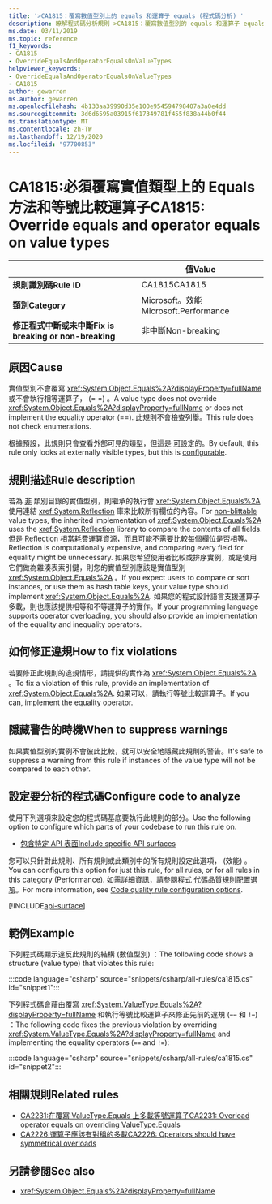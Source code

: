 ```yaml
---
title: '>CA1815：覆寫數值型別上的 equals 和運算子 equals (程式碼分析) '
description: 瞭解程式碼分析規則 >CA1815：覆寫數值型別的 equals 和運算子 equals
ms.date: 03/11/2019
ms.topic: reference
f1_keywords:
- CA1815
- OverrideEqualsAndOperatorEqualsOnValueTypes
helpviewer_keywords:
- OverrideEqualsAndOperatorEqualsOnValueTypes
- CA1815
author: gewarren
ms.author: gewarren
ms.openlocfilehash: 4b133aa39990d35e100e954594798407a3a0e4dd
ms.sourcegitcommit: 3d6d6595a03915f617349781f455f838a44b0f44
ms.translationtype: MT
ms.contentlocale: zh-TW
ms.lasthandoff: 12/19/2020
ms.locfileid: "97700853"
---
```

# <a name="ca1815-override-equals-and-operator-equals-on-value-types"></a><span data-ttu-id="0f2d6-103">CA1815:必須覆寫實值類型上的 Equals 方法和等號比較運算子</span><span class="sxs-lookup"><span data-stu-id="0f2d6-103">CA1815: Override equals and operator equals on value types</span></span>

| | <span data-ttu-id="0f2d6-104">值</span><span class="sxs-lookup"><span data-stu-id="0f2d6-104">Value</span></span> |
|-|-|
| <span data-ttu-id="0f2d6-105">**規則識別碼**</span><span class="sxs-lookup"><span data-stu-id="0f2d6-105">**Rule ID**</span></span> |<span data-ttu-id="0f2d6-106">CA1815</span><span class="sxs-lookup"><span data-stu-id="0f2d6-106">CA1815</span></span>|
| <span data-ttu-id="0f2d6-107">**類別**</span><span class="sxs-lookup"><span data-stu-id="0f2d6-107">**Category**</span></span> |<span data-ttu-id="0f2d6-108">Microsoft。效能</span><span class="sxs-lookup"><span data-stu-id="0f2d6-108">Microsoft.Performance</span></span>|
| <span data-ttu-id="0f2d6-109">**修正程式中斷或未中斷**</span><span class="sxs-lookup"><span data-stu-id="0f2d6-109">**Fix is breaking or non-breaking**</span></span> |<span data-ttu-id="0f2d6-110">非中斷</span><span class="sxs-lookup"><span data-stu-id="0f2d6-110">Non-breaking</span></span>|

## <a name="cause"></a><span data-ttu-id="0f2d6-111">原因</span><span class="sxs-lookup"><span data-stu-id="0f2d6-111">Cause</span></span>

<span data-ttu-id="0f2d6-112">實值型別不會覆寫 <xref:System.Object.Equals%2A?displayProperty=fullName> 或不會執行相等運算子， (= =) 。</span><span class="sxs-lookup"><span data-stu-id="0f2d6-112">A value type does not override <xref:System.Object.Equals%2A?displayProperty=fullName> or does not implement the equality operator (==).</span></span> <span data-ttu-id="0f2d6-113">此規則不會檢查列舉。</span><span class="sxs-lookup"><span data-stu-id="0f2d6-113">This rule does not check enumerations.</span></span>

<span data-ttu-id="0f2d6-114">根據預設，此規則只會查看外部可見的類型，但這是 [可](#configure-code-to-analyze)設定的。</span><span class="sxs-lookup"><span data-stu-id="0f2d6-114">By default, this rule only looks at externally visible types, but this is [configurable](#configure-code-to-analyze).</span></span>

## <a name="rule-description"></a><span data-ttu-id="0f2d6-115">規則描述</span><span class="sxs-lookup"><span data-stu-id="0f2d6-115">Rule description</span></span>

<span data-ttu-id="0f2d6-116">若為 [非](../../../framework/interop/blittable-and-non-blittable-types.md) 類別目錄的實值型別，則繼承的執行會 <xref:System.Object.Equals%2A> 使用連結 <xref:System.Reflection> 庫來比較所有欄位的內容。</span><span class="sxs-lookup"><span data-stu-id="0f2d6-116">For [non-blittable](../../../framework/interop/blittable-and-non-blittable-types.md) value types, the inherited implementation of <xref:System.Object.Equals%2A> uses the <xref:System.Reflection> library to compare the contents of all fields.</span></span> <span data-ttu-id="0f2d6-117">但是 Reflection 相當耗費運算資源，而且可能不需要比較每個欄位是否相等。</span><span class="sxs-lookup"><span data-stu-id="0f2d6-117">Reflection is computationally expensive, and comparing every field for equality might be unnecessary.</span></span> <span data-ttu-id="0f2d6-118">如果您希望使用者比較或排序實例，或是使用它們做為雜湊表索引鍵，則您的實值型別應該是實值型別 <xref:System.Object.Equals%2A> 。</span><span class="sxs-lookup"><span data-stu-id="0f2d6-118">If you expect users to compare or sort instances, or use them as hash table keys, your value type should implement <xref:System.Object.Equals%2A>.</span></span> <span data-ttu-id="0f2d6-119">如果您的程式設計語言支援運算子多載，則也應該提供相等和不等運算子的實作。</span><span class="sxs-lookup"><span data-stu-id="0f2d6-119">If your programming language supports operator overloading, you should also provide an implementation of the equality and inequality operators.</span></span>

## <a name="how-to-fix-violations"></a><span data-ttu-id="0f2d6-120">如何修正違規</span><span class="sxs-lookup"><span data-stu-id="0f2d6-120">How to fix violations</span></span>

<span data-ttu-id="0f2d6-121">若要修正此規則的違規情形，請提供的實作為 <xref:System.Object.Equals%2A> 。</span><span class="sxs-lookup"><span data-stu-id="0f2d6-121">To fix a violation of this rule, provide an implementation of <xref:System.Object.Equals%2A>.</span></span> <span data-ttu-id="0f2d6-122">如果可以，請執行等號比較運算子。</span><span class="sxs-lookup"><span data-stu-id="0f2d6-122">If you can, implement the equality operator.</span></span>

## <a name="when-to-suppress-warnings"></a><span data-ttu-id="0f2d6-123">隱藏警告的時機</span><span class="sxs-lookup"><span data-stu-id="0f2d6-123">When to suppress warnings</span></span>

<span data-ttu-id="0f2d6-124">如果實值型別的實例不會彼此比較，就可以安全地隱藏此規則的警告。</span><span class="sxs-lookup"><span data-stu-id="0f2d6-124">It's safe to suppress a warning from this rule if instances of the value type will not be compared to each other.</span></span>

## <a name="configure-code-to-analyze"></a><span data-ttu-id="0f2d6-125">設定要分析的程式碼</span><span class="sxs-lookup"><span data-stu-id="0f2d6-125">Configure code to analyze</span></span>

<span data-ttu-id="0f2d6-126">使用下列選項來設定您的程式碼基底要執行此規則的部分。</span><span class="sxs-lookup"><span data-stu-id="0f2d6-126">Use the following option to configure which parts of your codebase to run this rule on.</span></span>

- [<span data-ttu-id="0f2d6-127">包含特定 API 表面</span><span class="sxs-lookup"><span data-stu-id="0f2d6-127">Include specific API surfaces</span></span>](#include-specific-api-surfaces)

<span data-ttu-id="0f2d6-128">您可以只針對此規則、所有規則或此類別中的所有規則設定此選項， (效能) 。</span><span class="sxs-lookup"><span data-stu-id="0f2d6-128">You can configure this option for just this rule, for all rules, or for all rules in this category (Performance).</span></span> <span data-ttu-id="0f2d6-129">如需詳細資訊，請參閱程式 [代碼品質規則配置選項](../code-quality-rule-options.md)。</span><span class="sxs-lookup"><span data-stu-id="0f2d6-129">For more information, see [Code quality rule configuration options](../code-quality-rule-options.md).</span></span>

[!INCLUDE[api-surface](~/includes/code-analysis/api-surface.md)]

## <a name="example"></a><span data-ttu-id="0f2d6-130">範例</span><span class="sxs-lookup"><span data-stu-id="0f2d6-130">Example</span></span>

<span data-ttu-id="0f2d6-131">下列程式碼顯示違反此規則的結構 (數值型別) ：</span><span class="sxs-lookup"><span data-stu-id="0f2d6-131">The following code shows a structure (value type) that violates this rule:</span></span>

:::code language="csharp" source="snippets/csharp/all-rules/ca1815.cs" id="snippet1":::

<span data-ttu-id="0f2d6-132">下列程式碼會藉由覆寫 <xref:System.ValueType.Equals%2A?displayProperty=fullName> 和執行等號比較運算子來修正先前的違規 (`==` 和 `!=`) ：</span><span class="sxs-lookup"><span data-stu-id="0f2d6-132">The following code fixes the previous violation by overriding <xref:System.ValueType.Equals%2A?displayProperty=fullName> and implementing the equality operators (`==` and `!=`):</span></span>

:::code language="csharp" source="snippets/csharp/all-rules/ca1815.cs" id="snippet2":::

## <a name="related-rules"></a><span data-ttu-id="0f2d6-133">相關規則</span><span class="sxs-lookup"><span data-stu-id="0f2d6-133">Related rules</span></span>

- [<span data-ttu-id="0f2d6-134">CA2231:在覆寫 ValueType.Equals 上多載等號運算子</span><span class="sxs-lookup"><span data-stu-id="0f2d6-134">CA2231: Overload operator equals on overriding ValueType.Equals</span></span>](ca2231.md)
- [<span data-ttu-id="0f2d6-135">CA2226:運算子應該有對稱的多載</span><span class="sxs-lookup"><span data-stu-id="0f2d6-135">CA2226: Operators should have symmetrical overloads</span></span>](ca2226.md)

## <a name="see-also"></a><span data-ttu-id="0f2d6-136">另請參閱</span><span class="sxs-lookup"><span data-stu-id="0f2d6-136">See also</span></span>

- <xref:System.Object.Equals%2A?displayProperty=fullName>
